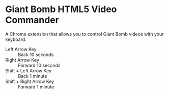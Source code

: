 Giant Bomb HTML5 Video Commander
========================

A Chrome extension that allows you to control Giant Bomb videos with your keyboard.

<dl>
  <dt>Left Arrow Key</dt>
  <dd>Back 10 seconds</dd>
  <dt>Right Arrow Key</dt>
  <dd>Forward 10 seconds</dd>
  <dt>Shift + Left Arrow Key</dt>
  <dd>Back 1 minute</dd>
  <dt>Shift + Right Arrow Key</dt>
  <dd>Forward 1 minute</dd>
</dl>